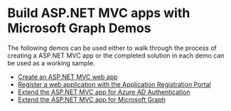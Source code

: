 # Build ASP.NET MVC apps with Microsoft Graph Demos

The following demos can be used either to walk through the process of creating a ASP.NET MVC app or the completed solution in each demo can be used as a working sample.

- [Create an ASP.NET MVC web app](./01-create-app)
- [Register a web application with the Application Registration Portal](./02-arp-app)
- [Extend the ASP.NET MVC app for Azure AD Authentication](./03-add-aad-auth)
- [Extend the ASP.NET MVC app for Microsoft Graph](./04-add-msgraph)
